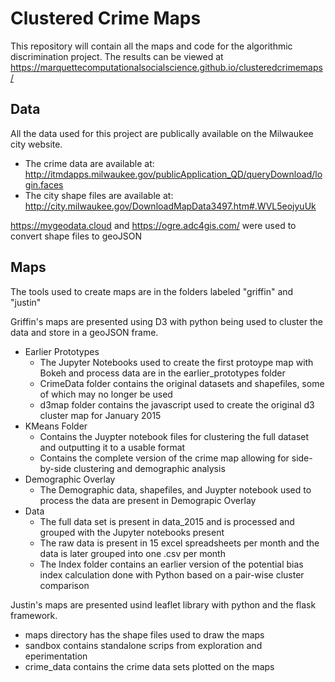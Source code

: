 # Clustered Crime Maps
This repository will contain all the maps and code for the algorithmic discrimination project. 
The results can be viewed at https://marquettecomputationalsocialscience.github.io/clusteredcrimemaps/

## Data  
All the data used for this project are publically available on the Milwaukee city website.
* The crime data are available at: http://itmdapps.milwaukee.gov/publicApplication_QD/queryDownload/login.faces
* The city shape files are available at: http://city.milwaukee.gov/DownloadMapData3497.htm#.WVL5eojyuUk

https://mygeodata.cloud and https://ogre.adc4gis.com/ were used to convert shape files to geoJSON


## Maps
The tools used to create maps are in the folders labeled "griffin" and "justin"

Griffin's maps are presented using D3 with python being used to cluster the data and store in a geoJSON frame.
* Earlier Prototypes
  * The Jupyter Notebooks used to create the first protoype map with Bokeh and process data are in the earlier_prototypes folder
  * CrimeData folder contains the original datasets and shapefiles, some of which may no longer be used
  * d3map folder contains the javascript used to create the original d3 cluster map for January 2015
* KMeans Folder
  * Contains the Juypter notebook files for clustering the full dataset and outputting it to a usable format
  * Contains the complete version of the crime map allowing for side-by-side clustering and demographic analysis
* Demographic Overlay
  * The Demographic data, shapefiles, and Juypter notebook used to process the data are present in Demograpic Overlay
* Data
  * The full data set is present in data_2015 and is processed and grouped with the Jupyter notebooks present
  * The raw data is present in 15 excel spreadsheets per month and the data is later grouped into one .csv per month
  * The Index folder contains an earlier version of the potential bias index calculation done with Python based on a pair-wise cluster comparison

Justin's maps are presented usind leaflet library with python and the flask framework.
* maps directory has the shape files used to draw the maps
* sandbox contains standalone scrips from exploration and eperimentation
* crime_data contains the crime data sets plotted on the maps

